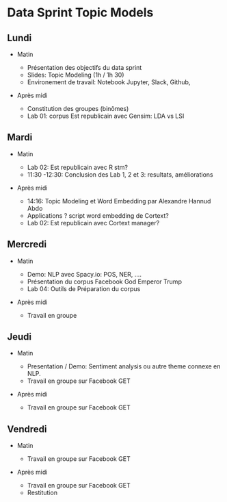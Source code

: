 # Data Sprint Topic Models

## Lundi

* Matin

    * Présentation des objectifs du data sprint
    * Slides: Topic Modeling (1h / 1h 30)
    * Environement de travail: Notebook Jupyter, Slack, Github,

* Après midi

    * Constitution des groupes (binômes)
    * Lab 01: corpus Est republicain avec Gensim: LDA vs LSI

## Mardi
* Matin

    * Lab 02: Est republicain avec R stm?
    * 11:30 -12:30: Conclusion des Lab 1, 2 et 3: resultats, améliorations

* Après midi
    * 14:16:  Topic Modeling et Word Embedding par Alexandre Hannud Abdo
    * Applications ? script word embedding de Cortext?
    * Lab 02: Est republicain avec Cortext manager?

## Mercredi

* Matin
    * Demo: NLP avec Spacy.io: POS, NER, ....
    * Présentation du corpus Facebook God Emperor Trump
    * Lab 04: Outils de Préparation du corpus

* Après midi
    * Travail en groupe

## Jeudi

* Matin
    * Presentation / Demo: Sentiment analysis ou autre theme connexe en NLP.
    * Travail en groupe sur Facebook GET

* Après midi
    * Travail en groupe sur Facebook GET

## Vendredi

* Matin
    * Travail en groupe sur Facebook GET

* Après midi
    * Travail en groupe sur Facebook GET
    * Restitution
